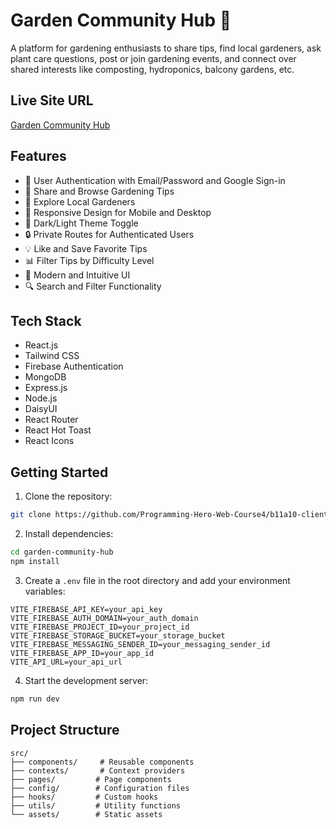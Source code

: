 # Garden Community Hub 🌱

A platform for gardening enthusiasts to share tips, find local gardeners, ask plant care questions, post or join gardening events, and connect over shared interests like composting, hydroponics, balcony gardens, etc.

## Live Site URL

[Garden Community Hub](https://gardening-community-c3ec1.web.app/)

## Features

-   🌿 User Authentication with Email/Password and Google Sign-in
-   🌱 Share and Browse Gardening Tips
-   👥 Explore Local Gardeners
-   📱 Responsive Design for Mobile and Desktop
-   🌙 Dark/Light Theme Toggle
-   🔒 Private Routes for Authenticated Users
-   💡 Like and Save Favorite Tips
-   📊 Filter Tips by Difficulty Level
-   🎨 Modern and Intuitive UI
-   🔍 Search and Filter Functionality

## Tech Stack

-   React.js
-   Tailwind CSS
-   Firebase Authentication
-   MongoDB
-   Express.js
-   Node.js
-   DaisyUI
-   React Router
-   React Hot Toast
-   React Icons

## Getting Started

1. Clone the repository:

```bash
git clone https://github.com/Programming-Hero-Web-Course4/b11a10-client-side-codewithjihad1.git
```

2. Install dependencies:

```bash
cd garden-community-hub
npm install
```

3. Create a `.env` file in the root directory and add your environment variables:

```
VITE_FIREBASE_API_KEY=your_api_key
VITE_FIREBASE_AUTH_DOMAIN=your_auth_domain
VITE_FIREBASE_PROJECT_ID=your_project_id
VITE_FIREBASE_STORAGE_BUCKET=your_storage_bucket
VITE_FIREBASE_MESSAGING_SENDER_ID=your_messaging_sender_id
VITE_FIREBASE_APP_ID=your_app_id
VITE_API_URL=your_api_url
```

4. Start the development server:

```bash
npm run dev
```

## Project Structure

```
src/
├── components/     # Reusable components
├── contexts/       # Context providers
├── pages/         # Page components
├── config/        # Configuration files
├── hooks/         # Custom hooks
├── utils/         # Utility functions
└── assets/        # Static assets
```
